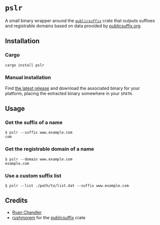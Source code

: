 # `pslr`

A small binary wrapper around the [`publicsuffix`](https://docs.rs/publicsuffix) crate that outputs suffixes and registrable domains based on data provided by [publicsuffix.org](https://publicsuffix.org).

## Installation

### Cargo

```sh
cargo install pslr
```

### Manual installation

Find [the latest release](/releases) and download the associated binary for your platform, placing the extracted binary somewhere in your `$PATH`.

## Usage

### Get the suffix of a name

```
$ pslr --suffix www.example.com
com
```

### Get the registrable domain of a name

```
$ pslr --domain www.example.com
example.com
```

### Use a custom suffix list

```
$ pslr --list ./path/to/list.dat --suffix www.example.com
```

## Credits

* [Ryan Chandler](https://github.com/ryangjchandler)
* [rushmorem](https://github.com/rushmorem) for the [publicsuffix](https://github.com/rushmorem/publicsuffix) crate
